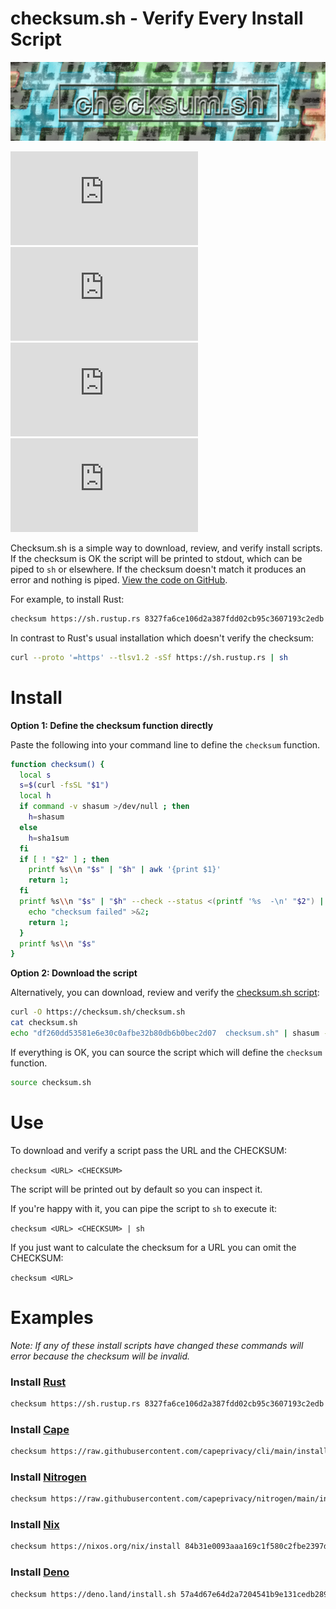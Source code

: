 # checksum.sh - Verify Every Install Script

![checksum.sh](./checksum.sh.png?raw=true "checksum.sh Logo")

[![GitHub top language](https://img.shields.io/github/languages/top/gavinuhma/checksum.sh)](https://github.com/gavinuhma/checksum.sh)
[![GitHub code size in bytes](https://img.shields.io/github/languages/code-size/gavinuhma/checksum.sh)](https://github.com/gavinuhma/checksum.sh)
[![GitHub license](https://img.shields.io/github/license/gavinuhma/checksum.sh)](https://github.com/gavinuhma/checksum.sh)
[![GitHub repo stars](https://img.shields.io/github/stars/gavinuhma/checksum.sh?style=social)](https://github.com/gavinuhma/checksum.sh)

Checksum.sh is a simple way to download, review, and verify install scripts. If the checksum is OK the script will be printed to stdout, which can be piped to `sh` or elsewhere. If the checksum doesn't match it produces an error and nothing is piped. [View the code on GitHub](https://github.com/gavinuhma/checksum.sh).

For example, to install Rust:
```bash
checksum https://sh.rustup.rs 8327fa6ce106d2a387fdd02cb95c3607193c2edb | sh
```

In contrast to Rust's usual installation which doesn't verify the checksum:
```bash
curl --proto '=https' --tlsv1.2 -sSf https://sh.rustup.rs | sh
```

# Install

**Option 1: Define the checksum function directly**

Paste the following into your command line to define the `checksum` function.

```bash
function checksum() {
  local s
  s=$(curl -fsSL "$1")
  local h
  if command -v shasum >/dev/null ; then
    h=shasum
  else
    h=sha1sum
  fi
  if [ ! "$2" ] ; then
    printf %s\\n "$s" | "$h" | awk '{print $1}'
    return 1;
  fi
  printf %s\\n "$s" | "$h" --check --status <(printf '%s  -\n' "$2") || {
    echo "checksum failed" >&2;
    return 1;
  }
  printf %s\\n "$s"
}
```

**Option 2: Download the script**

Alternatively, you can download, review and verify the [checksum.sh script](https://github.com/gavinuhma/checksum.sh/blob/main/checksum.sh):
```bash
curl -O https://checksum.sh/checksum.sh
cat checksum.sh
echo "df260dd53581e6e30c0afbe32b80db6b0bec2d07  checksum.sh" | shasum -c
```

If everything is OK, you can source the script which will define the `checksum` function.
```bash
source checksum.sh
```

# Use
To download and verify a script pass the URL and the CHECKSUM:

`checksum <URL> <CHECKSUM>`

The script will be printed out by default so you can inspect it.

If you're happy with it, you can pipe the script to `sh` to execute it:

`checksum <URL> <CHECKSUM> | sh`

If you just want to calculate the checksum for a URL you can omit the CHECKSUM:

`checksum <URL>`

# Examples

_Note: If any of these install scripts have changed these commands will error because the checksum will be invalid._

### Install [Rust](https://www.rust-lang.org/tools/install)

```bash
checksum https://sh.rustup.rs 8327fa6ce106d2a387fdd02cb95c3607193c2edb | sh
```

### Install [Cape](https://docs.capeprivacy.com/getting-started/)

```bash
checksum https://raw.githubusercontent.com/capeprivacy/cli/main/install.sh 2309498bc07fbca42d421f696a605da15d99d939 | sh
```

### Install [Nitrogen](https://github.com/capeprivacy/nitrogen)

```bash
checksum https://raw.githubusercontent.com/capeprivacy/nitrogen/main/install.sh 6fe53cec000421f8052c6f267f170c6f9c47dffc | sh
```

### Install [Nix](https://nixos.org/download.html)

```bash
checksum https://nixos.org/nix/install 84b31e0093aaa169c1f580c2fbe2397d059d1983 | sh
```

### Install [Deno](https://deno.land/#installation)
```bash
checksum https://deno.land/install.sh 57a4d67e64d2a7204541b9e131cedb289a79e834 | sh
```
